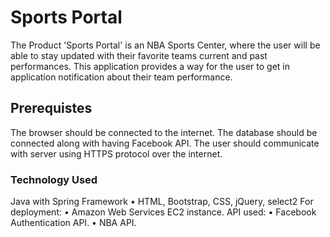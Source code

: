 # Sports Portal

The Product 'Sports Portal' is an NBA Sports Center, where the user will be able to stay updated with their favorite teams current and past performances. This application provides a way for the user to get in application notification about their team performance.

## Prerequistes

The browser should be connected to the internet. The database should be connected along with having Facebook API. The user should communicate with server using HTTPS protocol over the internet.

### Technology Used

Java with Spring Framework
• HTML, Bootstrap, CSS, jQuery, select2
For deployment:
• Amazon Web Services EC2 instance.
API used:
• Facebook Authentication API.
• NBA API.